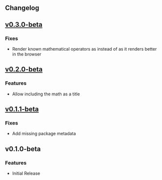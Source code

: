 Changelog
--- 


## [v0.3.0-beta](https://github.com/andrewlock/AsciiMath/compare/v0.2.0-beta...v0.3.0-beta)

### Fixes

- Render known mathematical operators as <mo> instead of <mi> as it renders better in the browser 

## [v0.2.0-beta](https://github.com/andrewlock/AsciiMath/compare/v0.1.1-beta...v0.2.0-beta)

### Features

- Allow including the math as a title 

## [v0.1.1-beta](https://github.com/andrewlock/AsciiMath/compare/v0.1.0-beta...v0.1.1-beta)

### Fixes

- Add missing package metadata 

## v0.1.0-beta

### Features

- Initial Release